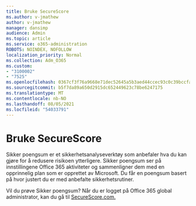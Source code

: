 ```yaml
---
title: Bruke SecureScore
ms.author: v-jmathew
author: v-jmathew
manager: dansimp
audience: Admin
ms.topic: article
ms.service: o365-administration
ROBOTS: NOINDEX, NOFOLLOW
localization_priority: Normal
ms.collection: Adm_O365
ms.custom:
- "3100002"
- "7525"
ms.openlocfilehash: 0367cf3f76a9668e71dec52645a5b3aed44ccec93c0c39bccfa883212009633b
ms.sourcegitcommit: b5f7da89a650d2915dc652449623c78be6247175
ms.translationtype: MT
ms.contentlocale: nb-NO
ms.lasthandoff: 08/05/2021
ms.locfileid: "54033791"
---
```

# <a name="use-securescore"></a>Bruke SecureScore

Sikker poengsum er et sikkerhetsanalyseverktøy som anbefaler hva du kan gjøre for å redusere risikoen ytterligere. Sikker poengsum ser på innstillingene Office 365 aktiviteter og sammenligner dem med en opprinnelig plan som er opprettet av Microsoft. Du får en poengsum basert på hvor justert du er med anbefalte sikkerhetsrutiner.

Vil du prøve Sikker poengsum? Når du er logget på Office 365 global administrator, kan du gå til [SecureScore.com.](https://securescore.office.com/)
